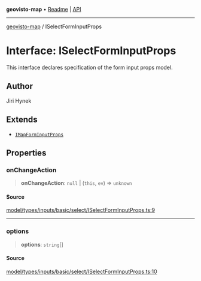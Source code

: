 **geovisto-map** • [Readme](../README.md) \| [API](../globals.md)

***

[geovisto-map](../README.md) / ISelectFormInputProps

# Interface: ISelectFormInputProps

This interface declares specification of the form input props model.

## Author

Jiri Hynek

## Extends

- [`IMapFormInputProps`](IMapFormInputProps.md)

## Properties

### onChangeAction

> **onChangeAction**: `null` \| (`this`, `ev`) => `unknown`

#### Source

[model/types/inputs/basic/select/ISelectFormInputProps.ts:9](https://github.com/geovisto/geovisto-map/blob/5ee2cb5d45c19062fc8fc6beefa2848c076518b6/src/model/types/inputs/basic/select/ISelectFormInputProps.ts#L9)

***

### options

> **options**: `string`[]

#### Source

[model/types/inputs/basic/select/ISelectFormInputProps.ts:10](https://github.com/geovisto/geovisto-map/blob/5ee2cb5d45c19062fc8fc6beefa2848c076518b6/src/model/types/inputs/basic/select/ISelectFormInputProps.ts#L10)
